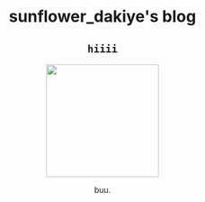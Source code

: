 <h1 align="center">sunflower_dakiye's blog</h1>
<div align="center">
  <h2><code>hiiii</code></h2>
  <img src="https://i.pinimg.com/474x/32/7c/e5/327ce5c960aeee40ae6a3bf6a9eb3a2f.jpg" width="200"/>
  <p>buu.</p>
  <!-- Other content to be centered -->
</div>

<a href="https://docs.github.com/en/repositories/creating-and-managing-repositories/cloning-a-repository">
